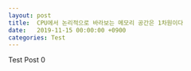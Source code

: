 ```yaml
---
layout: post
title:  CPU에서 논리적으로 바라보는 메모리 공간은 1차원이다
date:   2019-11-15 00:00:00 +0900
categories: Test
---
```



Test Post 0